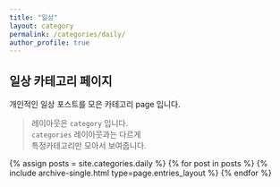 ```yaml
---
title: "일상"
layout: category
permalink: /categories/daily/
author_profile: true
---
```

## 일상 카테고리 페이지
개인적인 일상 포스트를 모은 카테고리 page 입니다.    
> 레이아웃은 `category` 입니다.  
> `categories` 레이아웃과는 다르게  
> 특정카테고리만 모아서 보여줍니다. 

{% assign posts = site.categories.daily %}
{% for post in posts %} {% include archive-single.html type=page.entries_layout %} {% endfor %}
